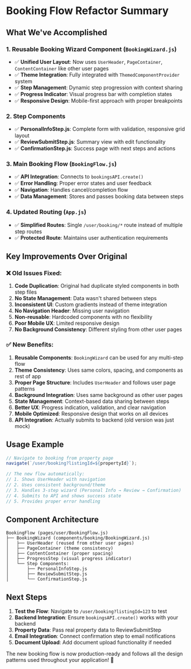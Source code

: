 # Booking Flow Refactor Summary

## What We've Accomplished

### 1. **Reusable Booking Wizard Component** (`BookingWizard.js`)
- ✅ **Unified User Layout**: Now uses `UserHeader`, `PageContainer`, `ContentContainer` like other user pages
- ✅ **Theme Integration**: Fully integrated with `ThemedComponentProvider` system
- ✅ **Step Management**: Dynamic step progression with context sharing
- ✅ **Progress Indicator**: Visual progress bar with completion states
- ✅ **Responsive Design**: Mobile-first approach with proper breakpoints

### 2. **Step Components**
- ✅ **PersonalInfoStep.js**: Complete form with validation, responsive grid layout
- ✅ **ReviewSubmitStep.js**: Summary view with edit functionality
- ✅ **ConfirmationStep.js**: Success page with next steps and actions

### 3. **Main Booking Flow** (`BookingFlow.js`)
- ✅ **API Integration**: Connects to `bookingsAPI.create()`
- ✅ **Error Handling**: Proper error states and user feedback
- ✅ **Navigation**: Handles cancel/completion flow
- ✅ **Data Management**: Stores and passes booking data between steps

### 4. **Updated Routing** (`App.js`)
- ✅ **Simplified Routes**: Single `/user/booking/*` route instead of multiple step routes
- ✅ **Protected Route**: Maintains user authentication requirements

## Key Improvements Over Original

### ❌ **Old Issues Fixed:**
1. **Code Duplication**: Original had duplicate styled components in both step files
2. **No State Management**: Data wasn't shared between steps
3. **Inconsistent UI**: Custom gradients instead of theme integration
4. **No Navigation Header**: Missing user navigation
5. **Non-reusable**: Hardcoded components with no flexibility
6. **Poor Mobile UX**: Limited responsive design
7. **No Background Consistency**: Different styling from other user pages

### ✅ **New Benefits:**
1. **Reusable Components**: `BookingWizard` can be used for any multi-step flow
2. **Theme Consistency**: Uses same colors, spacing, and components as rest of app
3. **Proper Page Structure**: Includes `UserHeader` and follows user page patterns
4. **Background Integration**: Uses same background as other user pages
5. **State Management**: Context-based data sharing between steps
6. **Better UX**: Progress indication, validation, and clear navigation
7. **Mobile Optimized**: Responsive design that works on all devices
8. **API Integration**: Actually submits to backend (old version was just mock)

## Usage Example

```javascript
// Navigate to booking from property page
navigate(`/user/booking?listingId=${propertyId}`);

// The new flow automatically:
// 1. Shows UserHeader with navigation
// 2. Uses consistent background/theme
// 3. Handles 3-step wizard (Personal Info → Review → Confirmation)
// 4. Submits to API and shows success state
// 5. Provides proper error handling
```

## Component Architecture

```
BookingFlow (pages/user/BookingFlow.js)
├── BookingWizard (components/booking/BookingWizard.js)
│   ├── UserHeader (reused from other user pages)
│   ├── PageContainer (theme consistency)
│   ├── ContentContainer (proper spacing)
│   ├── ProgressStep (visual progress indicator)
│   └── Step Components:
│       ├── PersonalInfoStep.js
│       ├── ReviewSubmitStep.js
│       └── ConfirmationStep.js
```

## Next Steps

1. **Test the Flow**: Navigate to `/user/booking?listingId=123` to test
2. **Backend Integration**: Ensure `bookingsAPI.create()` works with your backend
3. **Property Data**: Pass real property data to ReviewSubmitStep
4. **Email Integration**: Connect confirmation step to email notifications
5. **Document Upload**: Add document upload functionality if needed

The new booking flow is now production-ready and follows all the design patterns used throughout your application! 🎉
